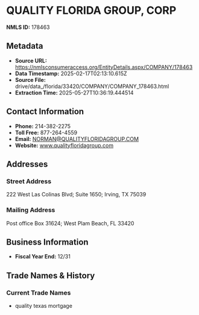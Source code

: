# QUALITY FLORIDA GROUP, CORP

**NMLS ID:** 178463

## Metadata
- **Source URL:** https://nmlsconsumeraccess.org/EntityDetails.aspx/COMPANY/178463
- **Data Timestamp:** 2025-02-17T02:13:10.615Z
- **Source File:** drive/data_/florida/33420/COMPANY/COMPANY_178463.html
- **Extraction Time:** 2025-05-27T10:36:19.444514

## Contact Information
- **Phone:** 214-382-2275
- **Toll Free:** 877-264-4559
- **Email:** NORMAN@QUALITYFLORIDAGROUP.COM
- **Website:** www.qualityfloridagroup.com

## Addresses
### Street Address
222 West Las Colinas Blvd; Suite 1650; Irving, TX 75039

### Mailing Address
Post office Box 31624; West Plam Beach, FL 33420

## Business Information
- **Fiscal Year End:** 12/31

## Trade Names & History
### Current Trade Names
- quality texas mortgage
